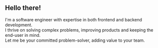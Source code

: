 ## Hello there!   

I'm a software engineer with expertise in both frontend and backend development.    
I thrive on solving complex problems, improving products and keeping the end-user in mind.    
Let me be your committed problem-solver, adding value to your team.
